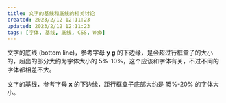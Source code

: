 ```yaml
---
title: 文字的基线和底线的相关讨论
created: 2023/2/12 12:11:23
updated: 2023/2/12 12:11:23
tags: [字体, 基线, 底线, CSS, Web]
---
```


文字的底线 (bottom line)，参考字母 **y g** 的下边缘，是会超过行框盒子的大小的，超出的部分大约为字体大小的 5%-10%，这个应该和字体有关，不过不同的字体都相差不大。

文字的基线，参考字母 **x** 的下边缘，距行框盒子底部大约是 15%-20% 的字体大小。